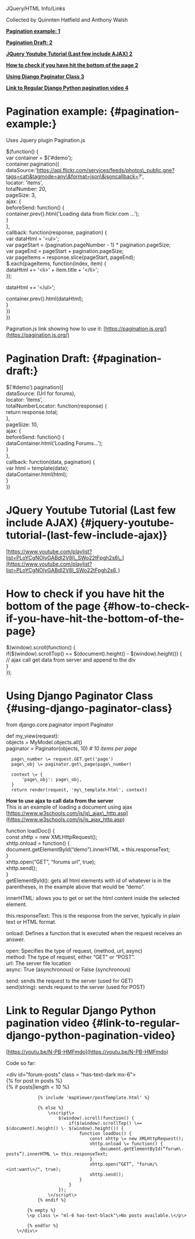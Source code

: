 JQuery/HTML Info/Links

Collected by Quinnten Hatfield and Anthony Walsh

[**Pagination example:	1**](#pagination-example:)

[**Pagination Draft:	2**](#pagination-draft:)

[**JQuery Youtube Tutorial (Last few include AJAX)	2**](#jquery-youtube-tutorial-\(last-few-include-ajax\))

[**How to check if you have hit the bottom of the page	2**](#how-to-check-if-you-have-hit-the-bottom-of-the-page)

[**Using Django Paginator Class	3**](#using-django-paginator-class)

[**Link to Regular Django Python pagination video	4**](#link-to-regular-django-python-pagination-video)

# 

# 

# **Pagination example:** {#pagination-example:}

Uses Jquery plugin Pagination.js

$(function() {   
var container \= $('\#demo');   
container.pagination({   
dataSource:'https://api.flickr.com/services/feeds/photos\_public.gne?tags=cat\&tagmode=any\&format=json\&jsoncallback=?',   
locator: 'items',  
totalNumber: 20,   
pageSize: 3,   
ajax: {   
beforeSend: function() {   
container.prev().html('Loading data from flickr.com ...');   
}   
},   
callback: function(response, pagination) {   
var dataHtml \= '\<ul\>';   
var pageStart \= (pagination.pageNumber \- 1) \* pagination.pageSize;  
var pageEnd \= pageStart \+ pagination.pageSize;  
var pageItems \= response.slice(pageStart, pageEnd);  
$.each(pageItems, function(index, item) {   
dataHtml \+= '\<li\>' \+ item.title \+ '\</li\>';   
}); 

dataHtml \+= '\</ul\>'; 

container.prev().html(dataHtml);   
}   
})   
})

Pagination.js link showing how to use it: [https://pagination.js.org/](https://pagination.js.org/)

# **Pagination Draft:** {#pagination-draft:}

$(‘\#demo’).pagination({  
	dataSource: (Url for forums),  
	locator: ‘items’,  
	totalNumberLocator: function(response) {  
		return response.total;  
	},  
	pageSize: 10,  
	ajax: {  
		beforeSend: function() {  
			dataContainer.html(‘Loading Forums…’);  
		}  
	},  
	callback: function(data, pagination) {  
		var html \= template(data);  
		dataContainer.html(html);  
	}  
})

# **JQuery Youtube Tutorial (Last few include AJAX)** {#jquery-youtube-tutorial-(last-few-include-ajax)}

[https://www.youtube.com/playlist?list=PLoYCgNOIyGABdI2V8I\_SWo22tFpgh2s6\_](https://www.youtube.com/playlist?list=PLoYCgNOIyGABdI2V8I_SWo22tFpgh2s6_)

# **How to check if you have hit the bottom of the page** {#how-to-check-if-you-have-hit-the-bottom-of-the-page}

$(window).scroll(function() {   
if($(window).scrollTop() \== $(document).height() \- $(window).height()) {  
 // ajax call get data from server and append to the div   
}   
});

# **Using Django Paginator Class** {#using-django-paginator-class}

  from django.core.paginator import Paginator

  def my\_view(request):  
      objects \= MyModel.objects.all()  
      paginator \= Paginator(objects, 10)  *\# 10 items per page*

      page\_number \= request.GET.get('page')  
      page\_obj \= paginator.get\_page(page\_number)

      context \= {  
          'page\_obj': page\_obj,  
      }  
      return render(request, 'my\_template.html', context)

**How to use ajax to call data from the server**  
This is an example of loading a document using ajax  
[https://www.w3schools.com/js/js\_ajax\_http.asp](https://www.w3schools.com/js/js_ajax_http.asp)

function loadDoc() {  
	const xhttp \= new XMLHttpRequest();  
	xhttp.onload \= function() {  
		document.getElementById(“demo”).innerHTML \= this.responseText;  
	}  
	xhttp.open(“GET”, “forums url”, true);  
	xhttp.send();  
}  
getElementById(): gets all html elements with id of whatever is in the parentheses, in the example above that would be “demo”.

innerHTML: allows you to get or set the html content inside the selected element.

this.responseText: This is the response from the server, typically in plain text or HTML format.

onload: Defines a function that is executed when the request receives an answer.

open: Specifies the type of request, (method, url, async)  
method: The type of request, either “GET” or “POST”.  
url: The server file location  
async: True (asynchronous) or False (synchronous)

send: sends the request to the server (used for GET)  
send(string): sends request to the server (used for POST)

# **Link to Regular Django Python pagination video** {#link-to-regular-django-python-pagination-video}

[https://youtu.be/N-PB-HMFmdo](https://youtu.be/N-PB-HMFmdo)

Code so far:	

\<div id\="forum-posts" class \= "has-text-dark mx-6"\>  
            {% for post in posts %}  
                {% if posts|length \< 10 %}  
                 
                {% include 'mapViewer/postTemplate.html' %}  
                 
                {% else %}  
                    \<script\>  
                        $(window).scroll(function() {  
                            if($(window).scrollTop() \== $(document).height() \- $(window).height()) {  
                                function loadDoc() {  
                                    const xhttp \= new XMLHttpRequest();  
                                    xhttp.onload \= function() {  
                                        document.getElementById(“forum\-posts”).innerHTML \= this.responseText;  
                                    }  
                                    xhttp.open(“GET”, "forum/\<int:want\>/", true);  
                                    xhttp.send();  
                                }  
                            }  
                        });  
                    \</script\>  
                {% endif %}

            {% empty %}  
            \<p class \= "ml-6 has-text-black"\>No posts available.\</p\>

            {% endfor %}  
        \</div\>  
